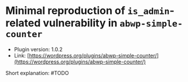 # Minimal reproduction of `is_admin`-related vulnerability in `abwp-simple-counter`

- Plugin version: 1.0.2
- Link: [https://wordpress.org/plugins/abwp-simple-counter/](https://wordpress.org/plugins/abwp-simple-counter/)

Short explanation: #TODO